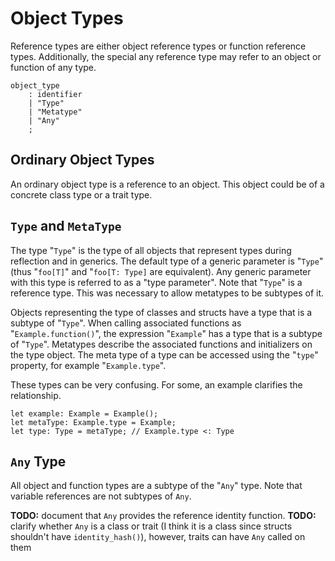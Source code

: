 # Object Types

Reference types are either object reference types or function reference types. Additionally, the
special any reference type may refer to an object or function of any type.

```grammar
object_type
    : identifier
    | "Type"
    | "Metatype"
    | "Any"
    ;
```

## Ordinary Object Types

An ordinary object type is a reference to an object. This object could be of a concrete class type
or a trait type.

## `Type` and `MetaType`

The type "`Type`" is the type of all objects that represent types during reflection and in generics.
The default type of a generic parameter is "`Type`" (thus "`foo[T]`" and "`foo[T: Type]` are
equivalent). Any generic parameter with this type is referred to as a "type parameter". Note that
"`Type`" is a reference type. This was necessary to allow metatypes to be subtypes of it.

Objects representing the type of classes and structs have a type that is a subtype of "`Type`". When
calling associated functions as "`Example.function()`", the expression "`Example`" has a type that
is a subtype of "`Type`". Metatypes describe the associated functions and initializers on the type
object. The meta type of a type can be accessed using the "`type`" property, for example
"`Example.type`".

These types can be very confusing. For some, an example clarifies the relationship.

```azoth
let example: Example = Example();
let metaType: Example.type = Example;
let type: Type = metaType; // Example.type <: Type
```

## `Any` Type

All object and function types are a subtype of the "`Any`" type. Note that variable
references are not subtypes of `Any`.

**TODO:** document that `Any` provides the reference identity function.
**TODO:** clarify whether `Any` is a class or trait (I think it is a class since structs shouldn't have `identity_hash()`), however, traits can have `Any` called on them
